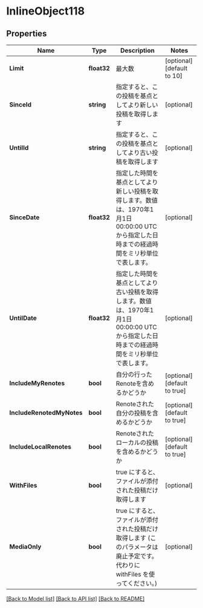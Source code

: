 # InlineObject118

## Properties

Name | Type | Description | Notes
------------ | ------------- | ------------- | -------------
**Limit** | **float32** | 最大数 | [optional] [default to 10]
**SinceId** | **string** | 指定すると、この投稿を基点としてより新しい投稿を取得します | [optional] 
**UntilId** | **string** | 指定すると、この投稿を基点としてより古い投稿を取得します | [optional] 
**SinceDate** | **float32** | 指定した時間を基点としてより新しい投稿を取得します。数値は、1970年1月1日 00:00:00 UTC から指定した日時までの経過時間をミリ秒単位で表します。 | [optional] 
**UntilDate** | **float32** | 指定した時間を基点としてより古い投稿を取得します。数値は、1970年1月1日 00:00:00 UTC から指定した日時までの経過時間をミリ秒単位で表します。 | [optional] 
**IncludeMyRenotes** | **bool** | 自分の行ったRenoteを含めるかどうか | [optional] [default to true]
**IncludeRenotedMyNotes** | **bool** | Renoteされた自分の投稿を含めるかどうか | [optional] [default to true]
**IncludeLocalRenotes** | **bool** | Renoteされたローカルの投稿を含めるかどうか | [optional] [default to true]
**WithFiles** | **bool** | true にすると、ファイルが添付された投稿だけ取得します | [optional] 
**MediaOnly** | **bool** | true にすると、ファイルが添付された投稿だけ取得します (このパラメータは廃止予定です。代わりに withFiles を使ってください。) | [optional] 

[[Back to Model list]](../README.md#documentation-for-models) [[Back to API list]](../README.md#documentation-for-api-endpoints) [[Back to README]](../README.md)


